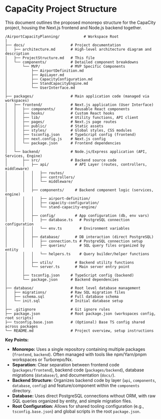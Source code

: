 # CapaCity Project Structure

This document outlines the proposed monorepo structure for the CapaCity project, housing the Next.js frontend and Node.js backend together.

```plaintext
/AirportCapacityPlanning/           # Workspace Root
|
├── docs/                     # Project documentation
│   ├── architecture.md       # High-level architecture diagram and description
│   ├── ProjectStructure.md   # This file
│   └── components/           # Detailed component breakdowns
│       └── MVP/              # MVP Specific Components
│           ├── AirportDefinition.md
│           ├── ApiLayer.md
│           ├── CapacityConfiguration.md
│           ├── StandCapacityEngine.md
│           └── UserInterface.md
│
├── packages/                 # Main application code (managed via workspaces)
│   ├── frontend/             # Next.js application (User Interface)
│   │   ├── components/       # Reusable React components
│   │   ├── hooks/            # Custom React hooks
│   │   ├── lib/              # Utility functions, API client
│   │   ├── pages/            # Next.js page routes
│   │   ├── public/           # Static assets
│   │   ├── styles/           # Global styles, CSS modules
│   │   ├── tsconfig.json     # TypeScript config (frontend)
│   │   ├── next.config.js    # Next.js config
│   │   └── package.json      # Frontend dependencies
│   │
│   └── backend/              # Node.js/Express application (API, Services, Engine)
│       ├── src/              # Backend source code
│       │   ├── api/            # API Layer (routes, controllers, middleware)
│       │   │   ├── routes/
│       │   │   ├── controllers/
│       │   │   └── middleware/
│       │   │
│       │   ├── components/     # Backend component logic (services, engine)
│       │   │   ├── airport-definition/
│       │   │   ├── capacity-configuration/
│       │   │   └── stand-capacity-engine/
│       │   │
│       │   ├── config/         # App configuration (db, env vars)
│       │   │   ├── database.ts   # PostgreSQL connection configuration
│       │   │   └── env.ts        # Environment variables
│       │   │
│       │   ├── database/       # DB interaction (direct PostgreSQL)
│       │   │   ├── connection.ts # PostgreSQL connection setup
│       │   │   ├── queries/      # SQL query files organized by entity
│       │   │   └── helpers.ts    # Query builder/helper functions
│       │   │
│       │   ├── utils/          # Backend utility functions
│       │   └── server.ts       # Main server entry point
│       │
│       ├── tsconfig.json     # TypeScript config (backend)
│       └── package.json      # Backend dependencies
│
├── database/                 # Root level database management
│   ├── migrations/           # Raw SQL migration files 
│   ├── schema.sql            # Full database schema
│   └── init.sql              # Initial database setup
│
├── .gitignore                # Git ignore rules
├── package.json              # Root package.json (workspaces config, root scripts)
├── tsconfig.base.json        # (Optional) Base TS config shared across packages
└── README.md                 # Project overview, setup instructions
```

**Key Points:**

*   **Monorepo:** Uses a single repository containing multiple packages (`frontend`, `backend`). Often managed with tools like npm/Yarn/pnpm workspaces or Turborepo/Nx.
*   **Separation:** Clear separation between frontend code (`packages/frontend`), backend code (`packages/backend`), database migrations (`database/`), and documentation (`docs/`).
*   **Backend Structure:** Organizes backend code by layer (`api`, `components`, `database`, `config`) and feature/component within the `components` directory.
*   **Database:** Uses direct PostgreSQL connections without ORM, with raw SQL queries organized by entity, and simple migration files.
*   **Root Configuration:** Allows for shared tooling configuration (e.g., `tsconfig.base.json`) and global scripts in the root `package.json`.
